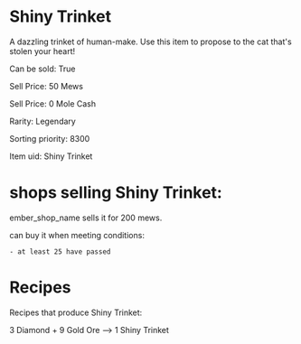 # Shiny Trinket

A dazzling trinket of human-make. Use this item to propose to the cat that's stolen your heart!

Can be sold: True

Sell Price: 50 Mews

Sell Price: 0 Mole Cash

Rarity: Legendary

Sorting priority: 8300

Item uid: Shiny Trinket

# shops selling Shiny Trinket:

ember_shop_name sells it for 200 mews.

  can buy it when meeting conditions: 

    - at least 25 have passed

# Recipes

Recipes that produce Shiny Trinket:

3 Diamond + 9 Gold Ore --> 1 Shiny Trinket